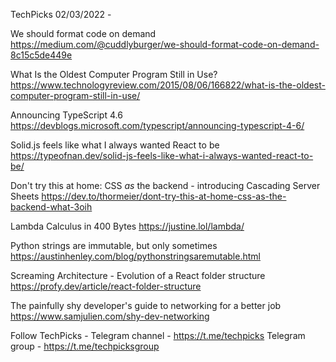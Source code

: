 TechPicks 02/03/2022 -

We should format code on demand
https://medium.com/@cuddlyburger/we-should-format-code-on-demand-8c15c5de449e

What Is the Oldest Computer Program Still in Use?
https://www.technologyreview.com/2015/08/06/166822/what-is-the-oldest-computer-program-still-in-use/

Announcing TypeScript 4.6
https://devblogs.microsoft.com/typescript/announcing-typescript-4-6/

Solid.js feels like what I always wanted React to be
https://typeofnan.dev/solid-js-feels-like-what-i-always-wanted-react-to-be/

Don't try this at home: CSS _as_ the backend - introducing Cascading Server Sheets
https://dev.to/thormeier/dont-try-this-at-home-css-as-the-backend-what-3oih

Lambda Calculus in 400 Bytes
https://justine.lol/lambda/

Python strings are immutable, but only sometimes
https://austinhenley.com/blog/pythonstringsaremutable.html

Screaming Architecture - Evolution of a React folder structure
https://profy.dev/article/react-folder-structure

The painfully shy developer's guide to networking for a better job
https://www.samjulien.com/shy-dev-networking

Follow TechPicks -
Telegram channel - https://t.me/techpicks
Telegram group - https://t.me/techpicksgroup
